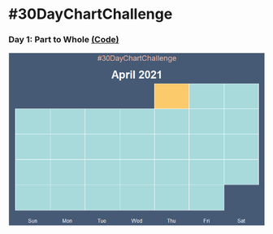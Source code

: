 # #30DayChartChallenge

### Day 1: Part to Whole [(Code)](https://github.com/tessaeagle/30daychartchallenge/blob/main/Code/Day_1.R)
![alt text](https://github.com/tessaeagle/30daychartchallenge/blob/main/Plots/Day_1.png "")
